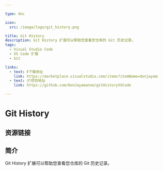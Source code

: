 ```yaml
---

type: doc

icon:
  src: /image/logo/git_history.png

title: Git History
description: Git History 扩展可以帮助您查看您仓库的 Git 历史记录。
tags:
  - Visual Studio Code
  - VS Code 扩展
  - Git

links:
  - text: ⏬下载地址
    link: https://marketplace.visualstudio.com/items?itemName=donjayamanne.githistory
  - text: 📦项目地址
    link: https://github.com/DonJayamanne/gitHistoryVSCode

---
```


<ShowLogo />

# Git History

<ShowTags />

<ShowBreadcrumb />

## 资源链接

<ShowLinks />

## 简介

Git History 扩展可以帮助您查看您仓库的 Git 历史记录。
